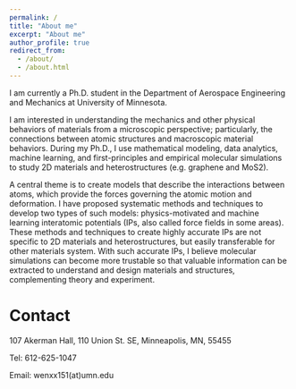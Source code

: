 ```yaml
---
permalink: /
title: "About me"
excerpt: "About me"
author_profile: true
redirect_from:
  - /about/
  - /about.html
---
```


I am currently a Ph.D. student in the Department of Aerospace Engineering and Mechanics at
University of Minnesota.

I am interested in understanding the mechanics and other physical behaviors of materials
from a microscopic perspective; particularly, the connections between atomic structures
and macroscopic material behaviors.
During my Ph.D., I use mathematical modeling, data analytics, machine learning, and
first-principles and empirical molecular simulations to study 2D materials and
heterostructures (e.g. graphene and MoS2).

A central theme is to create models that describe the interactions between atoms, which
provide the forces governing the atomic motion and deformation.
I have proposed systematic methods and techniques to develop two types of such models:
physics-motivated and machine learning interatomic potentials (IPs, also called force
fields in some areas).
These methods and techniques to create highly accurate IPs are not specific to 2D
materials and heterostructures, but easily transferable for other materials
system.
With such accurate IPs, I believe molecular simulations can become more trustable
so that valuable information can be extracted to understand and design materials and
structures, complementing theory and experiment.

# Contact
107 Akerman Hall, 110 Union St. SE,
Minneapolis, MN, 55455

Tel: 612-625-1047

Email: wenxx151(at)umn.edu
